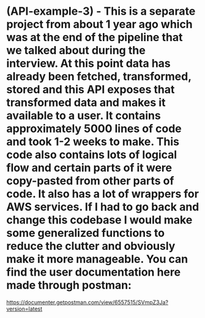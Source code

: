   # (API-example-3) - This is a separate project from about 1 year ago which was at the end of the pipeline that we talked about during the interview. At this point data has already been fetched, transformed, stored and this API exposes that transformed data and makes it available to a user. It contains approximately 5000 lines of code and took 1-2 weeks to make. This code also contains lots of logical flow and certain parts of it were copy-pasted from other parts of code. It also has a lot of wrappers for AWS services. If I had to go back and change this codebase I would make some generalized functions to reduce the clutter and obviously make it more manageable. You can find the user documentation here made through postman:
 https://documenter.getpostman.com/view/6557515/SVmpZ3Ja?version=latest